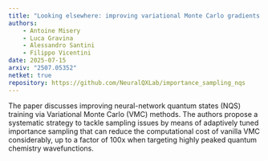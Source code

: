```yaml
---
title: "Looking elsewhere: improving variational Monte Carlo gradients by importance sampling"
authors:
    - Antoine Misery
    - Luca Gravina
    - Alessandro Santini
    - Filippo Vicentini
date: 2025-07-15
arxiv: "2507.05352"
netket: true
repository: https://github.com/NeuralQXLab/importance_sampling_nqs
---
```


The paper discusses improving neural-network quantum states (NQS) training via Variational Monte Carlo (VMC) methods. The authors propose a systematic strategy to tackle sampling issues by means of adaptively tuned importance sampling that can reduce the computational cost of vanilla VMC considerably, up to a factor of 100x when targeting highly peaked quantum chemistry wavefunctions.